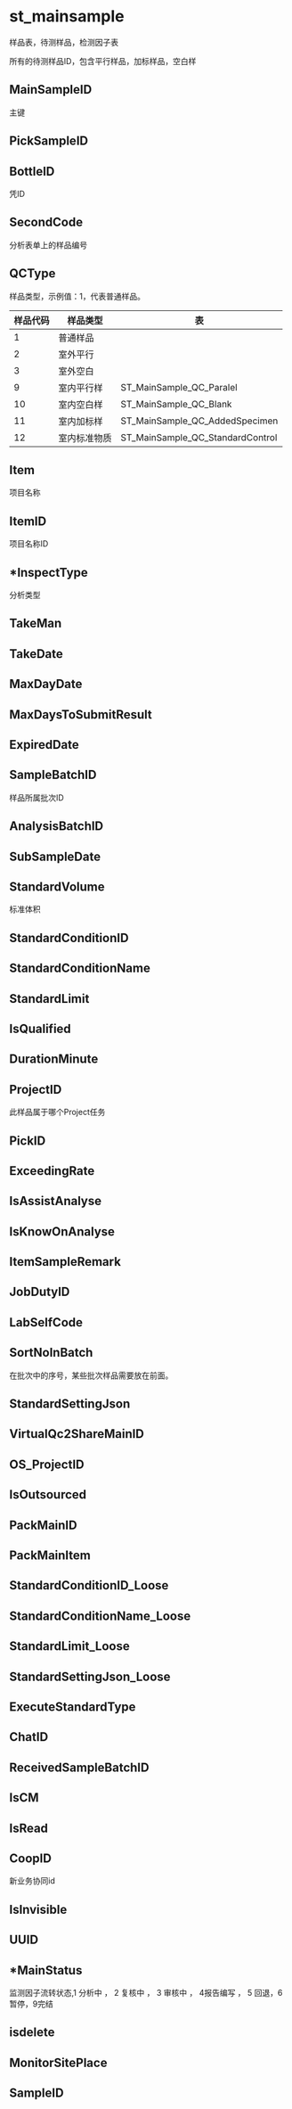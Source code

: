 # st_mainsample

样品表，待测样品，检测因子表

所有的待测样品ID，包含平行样品，加标样品，空白样
## MainSampleID
主键
## PickSampleID
## BottleID

凭ID

## SecondCode

分析表单上的样品编号

## QCType

样品类型，示例值：1，代表普通样品。



| 样品代码 | 样品类型     | 表                               |
| -------- | ------------ | -------------------------------- |
| 1        | 普通样品     |                                  |
| 2        | 室外平行     |                                  |
| 3        | 室外空白     |                                  |
| 9        | 室内平行样   | ST_MainSample_QC_Paralel         |
| 10       | 室内空白样   | ST_MainSample_QC_Blank           |
| 11       | 室内加标样   | ST_MainSample_QC_AddedSpecimen   |
| 12       | 室内标准物质 | ST_MainSample_QC_StandardControl |



## Item

项目名称

## ItemID

项目名称ID

## \*InspectType

分析类型

## TakeMan
## TakeDate
## MaxDayDate
## MaxDaysToSubmitResult
## ExpiredDate
## SampleBatchID

样品所属批次ID

## AnalysisBatchID
## SubSampleDate
## StandardVolume

标准体积

## StandardConditionID
## StandardConditionName
## StandardLimit
## IsQualified
## DurationMinute
## ProjectID

此样品属于哪个Project任务

## PickID
## ExceedingRate
## IsAssistAnalyse
## IsKnowOnAnalyse
## ItemSampleRemark
## JobDutyID
## LabSelfCode
## SortNoInBatch

在批次中的序号，某些批次样品需要放在前面。

## StandardSettingJson
## VirtualQc2ShareMainID
## OS_ProjectID
## IsOutsourced
## PackMainID
## PackMainItem
## StandardConditionID_Loose
## StandardConditionName_Loose
## StandardLimit_Loose
## StandardSettingJson_Loose
## ExecuteStandardType
## ChatID
## ReceivedSampleBatchID
## IsCM
## IsRead
## CoopID
新业务协同id
## IsInvisible
## UUID
## \*MainStatus
监测因子流转状态,1 分析中 ， 2 复核中 ， 3 审核中 ， 4报告编写 ， 5 回退，6暂停，9完结

## isdelete
## MonitorSitePlace
## SampleID















